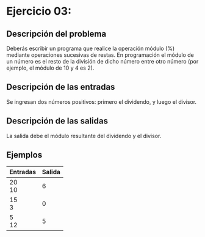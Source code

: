 # **Ejercicio 03:**

## Descripción del problema

Deberás escribir un programa que realice la operación módulo (%) mediante operaciones sucesivas de restas. En programación el módulo de un número es el resto de la división de dicho número entre otro número (por ejemplo, el módulo de 10 y 4 es 2).

## Descripción de las entradas

Se ingresan dos números positivos: primero el dividendo, y luego el divisor.

## Descripción de las salidas

La salida debe el módulo resultante del dividendo y el divisor.

## Ejemplos

| Entradas   | Salida |
| :--------- | :----- |
| 20 <br> 10 | 6      |
| 15 <br> 3  | 0      |
| 5 <br> 12  | 5      |
